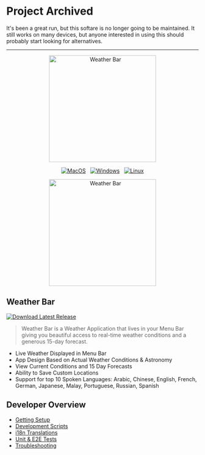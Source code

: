 Project Archived
===

It's been a great run, but this softare is no longer going to be maintained.  It still works on many devices, but anyone interested in using this should probably start looking for alternatives.

------

<div align="center">
<p><img src="logo.png" alt="Weather Bar" width="280"/></p><p><a href="https://github.com/manifestinteractive/weather-bar-app/releases/download/v0.9.0/macos-weather-bar-0.9.0.dmg"><img src="https://img.shields.io/badge/dynamic/style-dmg-lightgrey.svg?style=for-the-badge&label=MacOS&colorA=3899d5&colorB=33c4f4" alt="MacOS" /></a> &nbsp; <a href="https://github.com/manifestinteractive/weather-bar-app/releases/download/v0.9.0/win32-weather-bar-0.9.0.exe"><img src="https://img.shields.io/badge/dynamic/style-exe-blue.svg?style=for-the-badge&label=Windows&colorA=3899d5&colorB=33c4f4" alt="Windows" /></a> &nbsp; <a href="https://github.com/manifestinteractive/weather-bar-app/releases/download/v0.9.0/linux-weather-bar-0.9.0-x86_64.AppImage"><img src="https://img.shields.io/badge/dynamic/style-AppImage-orange.svg?style=for-the-badge&label=Linux&colorA=3899d5&colorB=33c4f4" alt="Linux" /></a></p><p><img src="screenshot.gif" alt="Weather Bar" width="280" /></p>
</div>

Weather Bar
---

[![Download Latest Release](https://img.shields.io/badge/dynamic/style-Latest_Release-orange.svg?style=for-the-badge&label=Download&colorA=3899d5&colorB=33c4f4)](https://github.com/manifestinteractive/weather-bar-app/releases)

> Weather Bar is a Weather Application that lives in your Menu Bar giving you beautiful access to real-time weather conditions and a generous 15-day forecast.

* Live Weather Displayed in Menu Bar
* App Design Based on Actual Weather Conditions & Astronomy
* View Current Conditions and 15 Day Forecasts
* Ability to Save Custom Locations
* Support for top 10 Spoken Languages: Arabic, Chinese, English, French, German, Japanese, Malay, Portuguese, Russian, Spanish

Developer Overview
---

* [Getting Setup](docs/getting-setup.md)
* [Development Scripts](docs/development-scripts.md)
* [i18n Translations](docs/i18n-translations.md)
* [Unit & E2E Tests](docs/unit-testing.md)
* [Troubleshooting](docs/troubleshooting.md)
